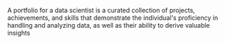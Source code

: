A portfolio for a data scientist is a curated collection of projects, achievements, and skills that demonstrate the individual's proficiency in handling and analyzing data, as well as their ability to derive valuable insights

